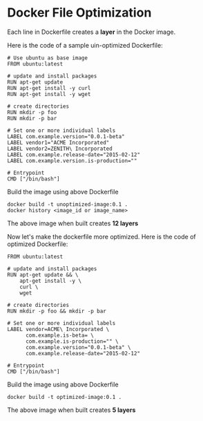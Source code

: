 # Docker File Optimization

Each line in Dockerfile creates a **layer** in the Docker image. 


Here is the code of a sample uin-optimized Dockerfile:

```
# Use ubuntu as base image
FROM ubuntu:latest

# update and install packages
RUN apt-get update
RUN apt-get install -y curl
RUN apt-get install -y wget

# create directories
RUN mkdir -p foo
RUN mkdir -p bar

# Set one or more individual labels
LABEL com.example.version="0.0.1-beta"
LABEL vendor1="ACME Incorporated"
LABEL vendor2=ZENITH\ Incorporated
LABEL com.example.release-date="2015-02-12"
LABEL com.example.version.is-production=""

# Entrypoint
CMD ["/bin/bash"]
```

Build the image using above Dockerfile

```
docker build -t unoptimized-image:0.1 .
docker history <image_id or image_name>
```

The above image when built creates **12 layers**

Now let's make the dockerfile more optimized. Here is the code of optimized Dockerfile:

```
FROM ubuntu:latest

# update and install packages
RUN apt-get update && \
	apt-get install -y \
   	curl \
   	wget
        
# create directories
RUN mkdir -p foo && mkdir -p bar

# Set one or more individual labels
LABEL vendor=ACME\ Incorporated \
      com.example.is-beta= \
      com.example.is-production="" \
      com.example.version="0.0.1-beta" \
      com.example.release-date="2015-02-12"

# Entrypoint
CMD ["/bin/bash"]
```
Build the image using above Dockerfile

```
docker build -t optimized-image:0.1 .
```

The above image when built creates **5 layers**

